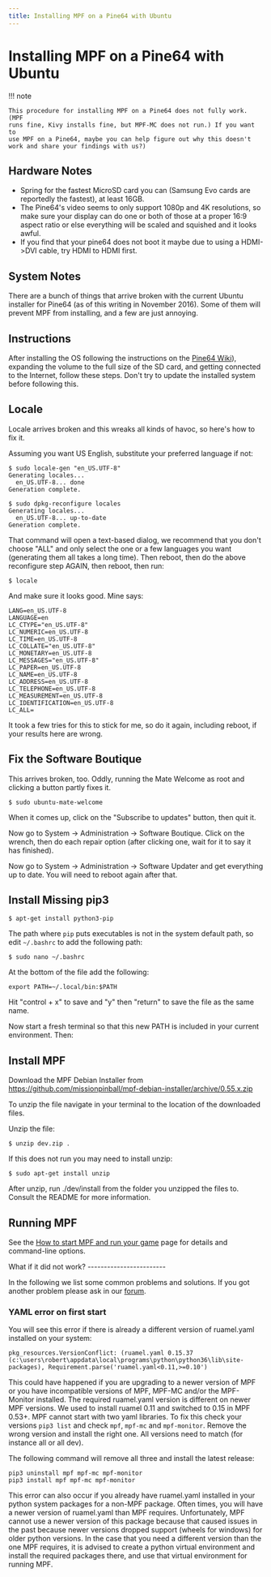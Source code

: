 ```yaml
---
title: Installing MPF on a Pine64 with Ubuntu
---
```


# Installing MPF on a Pine64 with Ubuntu


!!! note

    This procedure for installing MPF on a Pine64 does not fully work. (MPF
    runs fine, Kivy installs fine, but MPF-MC does not run.) If you want to
    use MPF on a Pine64, maybe you can help figure out why this doesn't
    work and share your findings with us?)

## Hardware Notes

* Spring for the fastest MicroSD card you can (Samsung Evo cards are
    reportedly the fastest), at least 16GB.
* The Pine64's video seems to only support 1080p and 4K resolutions,
    so make sure your display can do one or both of those at a proper
    16:9 aspect ratio or else everything will be scaled and squished and
    it looks awful.
* If you find that your pine64 does not boot it maybe due to using a
    HDMI->DVI cable, try HDMI to HDMI first.

## System Notes

There are a bunch of things that arrive broken with the current Ubuntu
installer for Pine64 (as of this writing in November 2016). Some of them
will prevent MPF from installing, and a few are just annoying.

## Instructions

After installing the OS following the instructions on the [Pine64
Wiki](http://wiki.pine64.org/index.php/Main_Page)), expanding the volume
to the full size of the SD card, and getting connected to the Internet,
follow these steps. Don't try to update the installed system before
following this.

## Locale

Locale arrives broken and this wreaks all kinds of havoc, so here's how
to fix it.

Assuming you want US English, substitute your preferred language if not:

``` console
$ sudo locale-gen "en_US.UTF-8"
Generating locales...
  en_US.UTF-8... done
Generation complete.

$ sudo dpkg-reconfigure locales
Generating locales...
  en_US.UTF-8... up-to-date
Generation complete.
```

That command will open a text-based dialog, we recommend that you don't
choose "ALL" and only select the one or a few languages you want
(generating them all takes a long time). Then reboot, then do the above
reconfigure step AGAIN, then reboot, then run:

``` console
$ locale
```

And make sure it looks good. Mine says:

``` console
LANG=en_US.UTF-8
LANGUAGE=en
LC_CTYPE="en_US.UTF-8"
LC_NUMERIC=en_US.UTF-8
LC_TIME=en_US.UTF-8
LC_COLLATE="en_US.UTF-8"
LC_MONETARY=en_US.UTF-8
LC_MESSAGES="en_US.UTF-8"
LC_PAPER=en_US.UTF-8
LC_NAME=en_US.UTF-8
LC_ADDRESS=en_US.UTF-8
LC_TELEPHONE=en_US.UTF-8
LC_MEASUREMENT=en_US.UTF-8
LC_IDENTIFICATION=en_US.UTF-8
LC_ALL=
```

It took a few tries for this to stick for me, so do it again, including
reboot, if your results here are wrong.

## Fix the Software Boutique

This arrives broken, too. Oddly, running the Mate Welcome as root and
clicking a button partly fixes it.

``` console
$ sudo ubuntu-mate-welcome
```

When it comes up, click on the "Subscribe to updates" button, then
quit it.

Now go to System -> Administration -> Software Boutique. Click on the
wrench, then do each repair option (after clicking one, wait for it to
say it has finished).

Now go to System -> Administration -> Software Updater and get
everything up to date. You will need to reboot again after that.

## Install Missing pip3

``` console
$ apt-get install python3-pip
```

The path where `pip` puts executables is not in the system default path,
so edit `~/.bashrc` to add the following path:

``` console
$ sudo nano ~/.bashrc
```

At the bottom of the file add the following:

``` console
export PATH=~/.local/bin:$PATH
```

Hit "control + x" to save and "y" then "return" to save the file
as the same name.

Now start a fresh terminal so that this new PATH is included in your
current environment. Then:

## Install MPF

Download the MPF Debian Installer from
<https://github.com/missionpinball/mpf-debian-installer/archive/0.55.x.zip>

To unzip the file navigate in your terminal to the location of the
downloaded files.

Unzip the file:

``` console
$ unzip dev.zip .
```

If this does not run you may need to install unzip:

``` console
$ sudo apt-get install unzip
```

After unzip, run ./dev/install from the folder you unzipped the files
to. Consult the README for more information.

## Running MPF

See the [How to start MPF and run your game](../../running/index.md) page for details
and command-line options.

What if it did not work? ------------------------

In the following we list some common problems and solutions. If you got
another problem please ask in our [forum](../community/index.md).

### YAML error on first start

You will see this error if there is already a different version of
ruamel.yaml installed on your system:

``` doscon
pkg_resources.VersionConflict: (ruamel.yaml 0.15.37 (c:\users\robert\appdata\local\programs\python\python36\lib\site-packages), Requirement.parse('ruamel.yaml<0.11,>=0.10')
```

This could have happened if you are upgrading to a newer version of MPF
or you have incompatible versions of MPF, MPF-MC and/or the MPF-Monitor
installed. The required ruamel.yaml version is different on newer MPF
versions. We used to install ruamel 0.11 and switched to 0.15 in MPF
0.53+. MPF cannot start with two yaml libraries. To fix this check your
versions `pip3 list` and check `mpf`, `mpf-mc` and `mpf-monitor`. Remove
the wrong version and install the right one. All versions need to match
(for instance all or all dev).

The following command will remove all three and install the latest
release:

``` doscon
pip3 uninstall mpf mpf-mc mpf-monitor
pip3 install mpf mpf-mc mpf-monitor
```

This error can also occur if you already have ruamel.yaml installed in
your python system packages for a non-MPF package. Often times, you will
have a newer version of ruamel.yaml than MPF requires. Unfortunately,
MPF cannot use a newer version of this package because that caused
issues in the past because newer versions dropped support (wheels for
windows) for older python versions. In the case that you need a
different version than the one MPF requires, it is advised to create a
python virtual environment and install the required packages there, and
use that virtual environment for running MPF.
